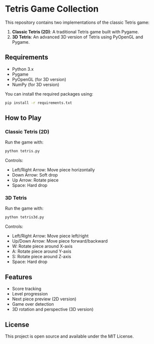 # Tetris Game Collection

This repository contains two implementations of the classic Tetris game:

1. **Classic Tetris (2D)**: A traditional Tetris game built with Pygame.
2. **3D Tetris**: An advanced 3D version of Tetris using PyOpenGL and Pygame.

## Requirements

- Python 3.x
- Pygame
- PyOpenGL (for 3D version)
- NumPy (for 3D version)

You can install the required packages using:

```bash
pip install -r requirements.txt
```

## How to Play

### Classic Tetris (2D)
Run the game with:
```bash
python tetris.py
```

Controls:
- Left/Right Arrow: Move piece horizontally
- Down Arrow: Soft drop
- Up Arrow: Rotate piece
- Space: Hard drop

### 3D Tetris
Run the game with:
```bash
python tetris3d.py
```

Controls:
- Left/Right Arrow: Move piece left/right
- Up/Down Arrow: Move piece forward/backward
- W: Rotate piece around X-axis
- A: Rotate piece around Y-axis
- S: Rotate piece around Z-axis
- Space: Hard drop

## Features

- Score tracking
- Level progression
- Next piece preview (2D version)
- Game over detection
- 3D rotation and perspective (3D version)

## License

This project is open source and available under the MIT License. 